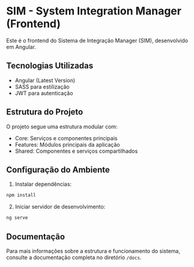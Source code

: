 # SIM - System Integration Manager (Frontend)

Este é o frontend do Sistema de Integração Manager (SIM), desenvolvido em Angular.

## Tecnologias Utilizadas

- Angular (Latest Version)
- SASS para estilização
- JWT para autenticação

## Estrutura do Projeto

O projeto segue uma estrutura modular com:

- Core: Serviços e componentes principais
- Features: Módulos principais da aplicação
- Shared: Componentes e serviços compartilhados

## Configuração do Ambiente

1. Instalar dependências:
```bash
npm install
```

2. Iniciar servidor de desenvolvimento:
```bash
ng serve
```

## Documentação

Para mais informações sobre a estrutura e funcionamento do sistema, consulte a documentação completa no diretório `/docs`.